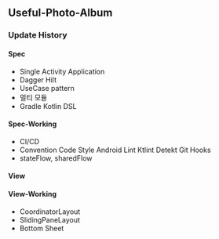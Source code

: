 ## Useful-Photo-Album

### Update History

#### Spec
- Single Activity Application
- Dagger Hilt
- UseCase pattern
- 멀티 모듈
- Gradle Kotlin DSL


#### Spec-Working
- CI/CD
- Convention
    Code Style
    Android Lint
    Ktlint
    Detekt
    Git Hooks
- stateFlow, sharedFlow

#### View 


#### View-Working
- CoordinatorLayout
- SlidingPaneLayout
- Bottom Sheet
